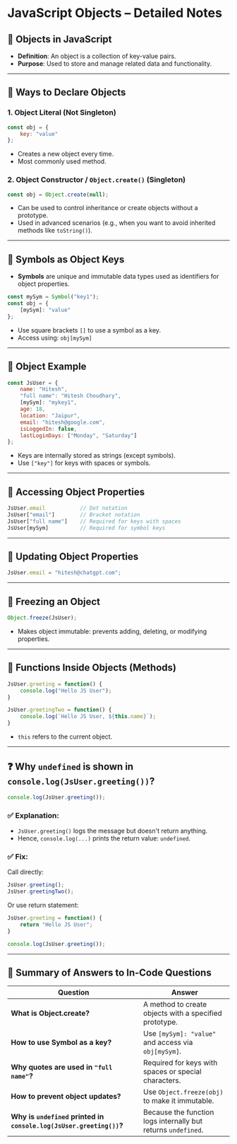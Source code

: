 # JavaScript Objects – Detailed Notes

## 🔹 Objects in JavaScript

- **Definition**: An object is a collection of key-value pairs.
- **Purpose**: Used to store and manage related data and functionality.

---

## 🔹 Ways to Declare Objects

### 1. Object Literal (Not Singleton)

```js
const obj = {
    key: "value"
};
```

- Creates a new object every time.
- Most commonly used method.

### 2. Object Constructor / `Object.create()` (Singleton)

```js
const obj = Object.create(null);
```

- Can be used to control inheritance or create objects without a prototype.
- Used in advanced scenarios (e.g., when you want to avoid inherited methods like `toString()`).

---

## 🔹 Symbols as Object Keys

- **Symbols** are unique and immutable data types used as identifiers for object properties.

```js
const mySym = Symbol("key1");
const obj = {
    [mySym]: "value"
};
```

- Use square brackets `[]` to use a symbol as a key.
- Access using: `obj[mySym]`

---

## 🔹 Object Example

```js
const JsUser = {
    name: "Hitesh",
    "full name": "Hitesh Choudhary",
    [mySym]: "mykey1",
    age: 18,
    location: "Jaipur",
    email: "hitesh@google.com",
    isLoggedIn: false,
    lastLoginDays: ["Monday", "Saturday"]
};
```

- Keys are internally stored as strings (except symbols).
- Use `["key"]` for keys with spaces or symbols.

---

## 🔹 Accessing Object Properties

```js
JsUser.email           // Dot notation
JsUser["email"]        // Bracket notation
JsUser["full name"]    // Required for keys with spaces
JsUser[mySym]          // Required for symbol keys
```

---

## 🔹 Updating Object Properties

```js
JsUser.email = "hitesh@chatgpt.com";
```

---

## 🔹 Freezing an Object

```js
Object.freeze(JsUser);
```

- Makes object immutable: prevents adding, deleting, or modifying properties.

---

## 🔹 Functions Inside Objects (Methods)

```js
JsUser.greeting = function() {
    console.log("Hello JS User");
}

JsUser.greetingTwo = function() {
    console.log(`Hello JS User, ${this.name}`);
}
```

- `this` refers to the current object.

---

## ❓ Why `undefined` is shown in `console.log(JsUser.greeting())`?

```js
console.log(JsUser.greeting());
```

### ✅ Explanation:

- `JsUser.greeting()` logs the message but doesn't return anything.
- Hence, `console.log(...)` prints the return value: `undefined`.

### ✅ Fix:

Call directly:

```js
JsUser.greeting();
JsUser.greetingTwo();
```

Or use return statement:

```js
JsUser.greeting = function() {
    return "Hello JS User";
}

console.log(JsUser.greeting());
```

---

## 📌 Summary of Answers to In-Code Questions

| Question                                                                 | Answer |
|--------------------------------------------------------------------------|--------|
| **What is Object.create?**                                               | A method to create objects with a specified prototype. |
| **How to use Symbol as a key?**                                          | Use `[mySym]: "value"` and access via `obj[mySym]`. |
| **Why quotes are used in `"full name"`?**                                | Required for keys with spaces or special characters. |
| **How to prevent object updates?**                                       | Use `Object.freeze(obj)` to make it immutable. |
| **Why is `undefined` printed in `console.log(JsUser.greeting())`?**     | Because the function logs internally but returns `undefined`. |
